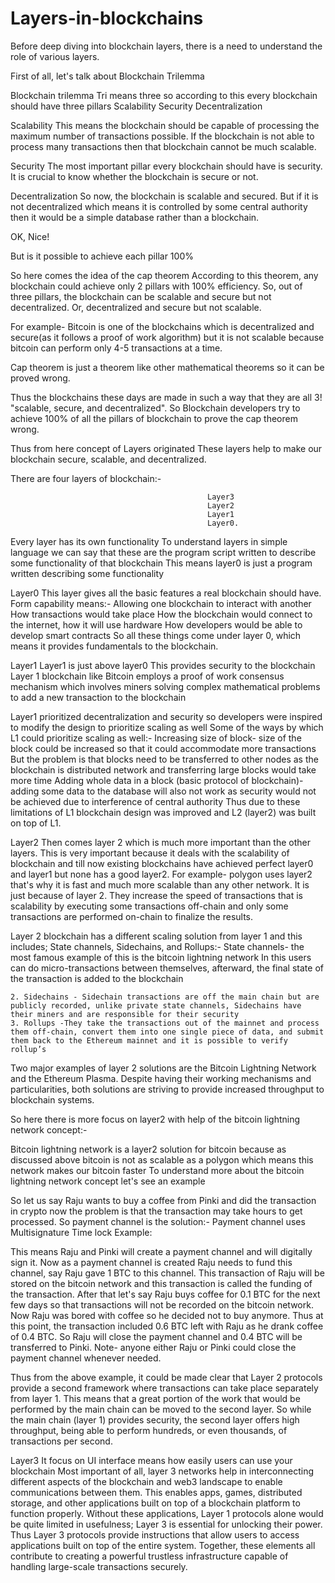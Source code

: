 # Layers-in-blockchains
Before deep diving into blockchain layers, there is a need to understand the role of various layers.

 First of all, let's talk about Blockchain Trilemma

Blockchain trilemma 
Tri means three so according to this every blockchain should have three pillars 
Scalability
Security
Decentralization

Scalability
This means the blockchain should be capable of processing the maximum number of transactions possible. 
If the blockchain is not able to process many transactions then that blockchain cannot be much scalable.

Security
The most important pillar every blockchain should have is security.
It is crucial to know whether the blockchain is secure or not. 

Decentralization
So now, the blockchain is scalable and secured. But if it is not decentralized which means it is controlled by some central authority then it would be a simple database rather than a blockchain.

OK, Nice!

But is it possible to achieve each pillar 100%

So here comes the idea of the cap theorem 
According to this theorem, any blockchain could achieve only 2 pillars with 100% efficiency. So, out of three pillars, the blockchain can be scalable and secure but not decentralized. Or, decentralized and secure but not scalable.

For example- Bitcoin is one of the blockchains which is decentralized and secure(as it follows a proof of work algorithm) but it is not scalable because bitcoin can perform only 4-5 transactions at a time.

Cap theorem is just a theorem like other mathematical theorems so it can be proved wrong.

Thus the blockchains these days are made in such a way that they are all 3! "scalable, secure, and decentralized".
So Blockchain developers try to achieve 100% of all the pillars of blockchain to prove the cap theorem wrong.

Thus from here concept of Layers originated 
These layers help to make our blockchain secure, scalable, and decentralized.

There are four layers of blockchain:- 

                                                Layer3
                                                Layer2
                                                Layer1
                                                Layer0.

Every layer has its own functionality
To understand layers in simple language we can say that these are the program script written to describe some functionality of that blockchain
This means layer0 is just a program written describing some functionality 

Layer0
This layer gives all the basic features a real blockchain should have.
Form capability means:- 
Allowing one blockchain to interact with another
How transactions would take place
How the blockchain would connect to the internet, how it will use hardware
How developers would be able to develop smart contracts 
So all these things come under layer 0, which means it provides fundamentals to the blockchain.

Layer1
Layer1 is just above layer0
This provides security to the blockchain
Layer 1 blockchain like Bitcoin employs a proof of work consensus mechanism which involves miners solving complex mathematical problems to add a new transaction to the blockchain

Layer1 prioritized decentralization and security so developers were inspired to modify the design to prioritize scaling as well
Some of the ways by which L1 could prioritize scaling as well:-
Increasing size of block- size of the block could be increased so that it could accommodate more transactions
But the problem is that blocks need to be transferred to other nodes as the blockchain is distributed network and transferring large blocks would take more time
Adding whole data in a block (basic protocol of blockchain)- adding some data to the database will also not work as security would not be achieved due to interference of central authority
Thus due to these limitations of L1 blockchain design was improved and L2 (layer2) was built on top of L1.

Layer2
Then comes layer 2 which is much more important than the other layers.
This is very important because it deals with the scalability of blockchain and till now existing blockchains have achieved perfect layer0 and layer1 but none has a good layer2.
For example- polygon uses layer2 that's why it is fast and much more scalable than any other network. It is just because of layer 2. They increase the speed of transactions that is scalability by executing some transactions off-chain and only some transactions are performed on-chain to finalize the results.

Layer 2 blockchain has a different scaling solution from layer 1 and this includes; State channels, Sidechains, and Rollups:-
State channels- the most famous example of this is the bitcoin lightning network
In this users can do micro-transactions between themselves, afterward, the final state of the transaction is added to the blockchain

    2. Sidechains - Sidechain transactions are off the main chain but are publicly recorded, unlike private state channels, Sidechains have their miners and are responsible for their security
    3. Rollups -They take the transactions out of the mainnet and process them off-chain, convert them into one single piece of data, and submit them back to the Ethereum mainnet and it is possible to verify rollup’s

Two major examples of layer 2 solutions are the Bitcoin Lightning Network and the Ethereum Plasma. Despite having their working mechanisms and particularities, both solutions are striving to provide increased throughput to blockchain systems. 

So here there is more focus on layer2 with help of the bitcoin lightning network concept:-

Bitcoin lightning network is a layer2 solution for bitcoin because as discussed above bitcoin is not as scalable as a polygon which means this network makes our bitcoin faster 
To understand more about the bitcoin lightning network concept let's see an example

So let us say Raju wants to buy a coffee from Pinki and did the transaction in crypto now the problem is that the transaction may take hours to get processed.
So payment channel is the solution:-
Payment channel uses 
Multisignature
Time lock
Example:

This means Raju and Pinki will create a payment channel and will digitally sign it.
Now as a payment channel is created Raju needs to fund this channel, say Raju gave 1 BTC to this channel.
This transaction of Raju will be stored on the bitcoin network and this transaction is called the funding of the transaction.
After that let's say Raju buys coffee for 0.1 BTC for the next few days so that transactions will not be recorded on the bitcoin network.
Now Raju was bored with coffee so he decided not to buy anymore. Thus at this point, the transaction included 0.6 BTC left with Raju as he drank coffee of 0.4 BTC. So Raju will close the payment channel and 0.4 BTC will be transferred to Pinki.
Note- anyone either Raju or Pinki could close the payment channel whenever needed.


Thus from the above example, it could be made clear that Layer 2 protocols provide a second framework where transactions can take place separately from layer 1. This means that a great portion of the work that would be performed by the main chain can be moved to the second layer. So while the main chain (layer 1) provides security, the second layer offers high throughput, being able to perform hundreds, or even thousands, of transactions per second.


Layer3
It focus on UI interface means how easily users can use your blockchain
Most important of all, layer 3 networks help in interconnecting different aspects of the blockchain and web3 landscape to enable communications between them. 
This enables apps, games, distributed storage, and other applications built on top of a blockchain platform to function properly.
Without these applications, Layer 1 protocols alone would be quite limited in usefulness; Layer 3 is essential for unlocking their power.
Thus Layer 3 protocols provide instructions that allow users to access applications built on top of the entire system. Together, these elements all contribute to creating a powerful trustless infrastructure capable of handling large-scale transactions securely.



